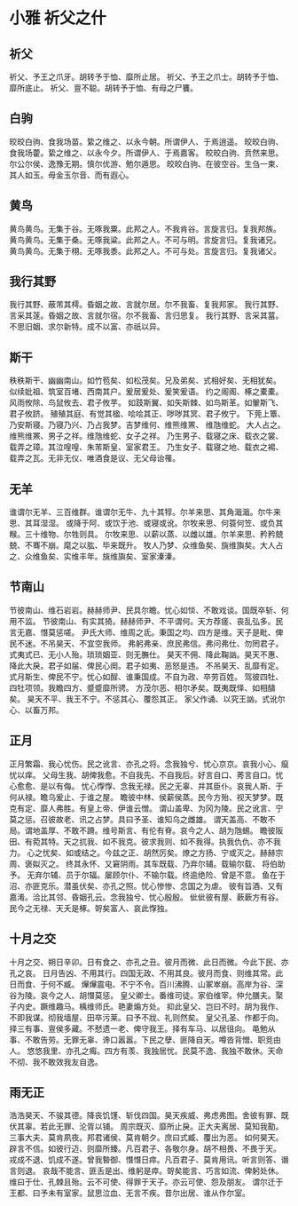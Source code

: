 # 小雅 祈父之什


## 祈父

祈父、予王之爪牙。胡转予于恤、靡所止居。
祈父、予王之爪士。胡转予于恤、靡所底止。
祈父、亶不聪。胡转予于恤、有母之尸饔。


## 白驹

皎皎白驹、食我场苗。絷之维之、以永今朝。所谓伊人、于焉逍遥。
皎皎白驹、食我场藿。絷之维之、以永今夕。所谓伊人、于焉嘉客。
皎皎白驹、贲然来思。尔公尔侯、逸豫无期。慎尔优游、勉尔遁思。
皎皎白驹、在彼空谷。生刍一束、其人如玉。毋金玉尔音、而有遐心。


## 黄鸟

黄鸟黄鸟。无集于谷。无啄我粟。此邦之人。不我肯谷。言旋言归。复我邦族。
黄鸟黄鸟。无集于桑。无啄我粱。此邦之人。不可与明。言旋言归。复我诸兄。
黄鸟黄鸟。无集于栩。无啄我黍。此邦之人。不可与处。言旋言归。复我诸父。


## 我行其野

我行其野、蔽芾其樗。昏姻之故、言就尔居。尔不我畜、复我邦家。
我行其野、言采其蓫。昏姻之故、言就尔宿。尔不我畜、言归思复。
我行其野、言采其葍。不思旧姻、求尔新特。成不以富、亦祇以异。


## 斯干

秩秩斯干、幽幽南山。如竹苞矣、如松茂矣。兄及弟矣、式相好矣、无相犹矣。
似续妣祖、筑室百堵、西南其户。爰居爰处、爰笑爰语。
约之阁阁、椓之橐橐。风雨攸除、鸟鼠攸去、君子攸芋。
如跂斯翼、如矢斯棘、如鸟斯革。如翬斯飞、君子攸跻。
殖殖其庭、有觉其楹、哙哙其正、哕哕其冥、君子攸宁。
下莞上簟、乃安斯寝。乃寝乃兴、乃占我梦。吉梦维何、维熊维罴、 维虺维蛇。
大人占之。维熊维罴、男子之祥。维虺维蛇、女子之祥。
乃生男子、载寝之床、载衣之裳、载弄之璋。其泣喤喤、朱芾斯皇、室家君王。
乃生女子、载寝之地、载衣之裼、 载弄之瓦。无非无仪、唯酒食是议、无父母诒罹。


## 无羊

谁谓尔无羊、三百维群。谁谓尔无牛、九十其犉。尔羊来思、其角濈濈。尔牛来思、其耳湿湿。
或降于阿、或饮于池、或寝或讹。尔牧来思、何蓑何笠、或负其糇。三十维物、尔牲则具。
尔牧来思、以薪以蒸、以雌以雄。尔羊来思、矜矜兢兢、不骞不崩。麾之以肱、毕来既升。
牧人乃梦、众维鱼矣、旐维旟矣。大人占之、众维鱼矣、实维丰年。旐维旟矣、室家溱溱。


## 节南山

节彼南山、维石岩岩。赫赫师尹、民具尔瞻。忧心如惔、不敢戏谈。国既卒斩、何用不监。
节彼南山、有实其猗。赫赫师尹、不平谓何。天方荐瘥、丧乱弘多。民言无嘉、憯莫惩嗟。
尹氏大师、维周之氐。秉国之均、四方是维。天子是毗、俾民不迷。不吊昊天、不宜空我师。
弗躬弗亲、庶民弗信。弗问弗仕、勿罔君子。式夷式已、无小人殆。琐琐姻亚、则无膴仕。
昊天不佣、降此鞠訩。昊天不惠、降此大戾。君子如届、俾民心阕。君子如夷、恶怒是违。
不吊昊天、乱靡有定。式月斯生、俾民不宁。忧心如酲、谁秉国成。不自为政、卒劳百姓。
驾彼四牡、四牡项领。我瞻四方、蹙蹙靡所骋。
方茂尔恶、相尔矛矣。既夷既怿、如相醻矣。
昊天不平、我王不宁。不惩其心、覆怨其正。
家父作诵、以究王訩。式讹尔心、以畜万邦。


## 正月

正月繁霜、我心忧伤。民之讹言、亦孔之将。念我独兮、忧心京京。哀我小心、癙忧以痒。
父母生我、胡俾我愈。不自我先、不自我后。好言自口、莠言自口。忧心愈愈、是以有侮。
忧心惸惸、念我无禄。民之无辜、并其臣仆。哀我人斯、于何从禄。瞻乌爰止、于谁之屋。
瞻彼中林、侯薪侯蒸。民今方殆、视天梦梦。既克有定、靡人弗胜。有皇上帝、伊谁云憎。
谓山盖卑、为冈为陵。民之讹言、宁莫之惩。召彼故老、讯之占梦。具曰予圣、谁知乌之雌雄。
谓天盖高、不敢不局。谓地盖厚、不敢不蹐。维号斯言、有伦有脊。哀今之人、胡为虺蜴。
瞻彼阪田、有菀其特。天之扤我、如不我克。彼求我则、如不我得。执我仇仇、亦不我力。
心之忧矣、如或结之。今兹之正、胡然厉矣。燎之方扬、宁或灭之。赫赫宗周、褒姒灭之。
终其永怀、又窘阴雨。其车既载、乃弃尔辅。载输尔载、 将伯助予。
无弃尔辅、员于尔辐。屡顾尔仆、不输尔载。终逾绝险、曾是不意。
鱼在于沼、亦匪克乐。潜虽伏矣、亦孔之照。忧心惨惨、念国之为虐。
彼有旨酒、又有嘉淆。洽比其邻、昏姻孔云。念我独兮、忧心殷殷。
佌佌彼有屋、蔌蔌方有谷。民今之无禄、天夭是椓。哿矣富人、哀此惸独。


## 十月之交

十月之交、朔日辛卯。日有食之、亦孔之丑。彼月而微、此日而微。今此下民、亦孔之哀。
日月告凶、不用其行。四国无政、不用其良。彼月而食、则维其常。此日而食、于何不臧。
㷸㷸震电、不宁不令。百川沸腾、山冢崒崩。高岸为谷、深谷为陵。哀今之人、胡憯莫惩。
皇父卿士。番维司徒。家伯维宰。仲允膳夫。棸子内史。蹶维趣马。楀维师氏。艳妻煽方处。
抑此皇父、岂曰不时。胡为我作、不即我谋。彻我墙屋、田卒污莱。曰予不戕、礼则然矣。
皇父孔圣、作都于向。择三有事、亶侯多藏。不憖遗一老、俾守我王。择有车马、以居徂向。
黾勉从事、不敢告劳。无罪无辜、谗口嚣嚣。下民之孽、匪降自天。噂沓背憎、职竞由人。
悠悠我里、亦孔之痗。四方有羡、我独居忧。民莫不逸、我独不敢休。天命不彻、我不敢效我友自逸。


## 雨无正

浩浩昊天、不骏其德。降丧饥馑、斩伐四国。昊天疾威、弗虑弗图。舍彼有罪、既伏其辜。若此无罪、沦胥以铺。
周宗既灭、靡所止戾。正大夫离居、莫知我勩。三事大夫、莫肯夙夜。邦君诸侯、莫肯朝夕。庶曰式臧、覆出为恶。
如何昊天。辟言不信。如彼行迈、则靡所臻。凡百君子、各敬尔身。胡不相畏、不畏于天。
戎成不退、饥成不遂。曾我暬御、憯憯日瘁。凡百君子、莫肯用讯。听言则答、谮言则退。
哀哉不能言、匪舌是出、维躬是瘁。哿矣能言、巧言如流、俾躬处休。
维曰于仕、孔棘且殆。云不可使、得罪于天子。亦云可使、怨及朋友。
谓尔迁于王都、曰予未有室家。鼠思泣血、无言不疾。昔尔出居、谁从作尔室。

